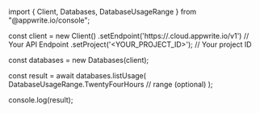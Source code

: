 import { Client, Databases, DatabaseUsageRange } from "@appwrite.io/console";

const client = new Client()
    .setEndpoint('https://<REGION>.cloud.appwrite.io/v1') // Your API Endpoint
    .setProject('<YOUR_PROJECT_ID>'); // Your project ID

const databases = new Databases(client);

const result = await databases.listUsage(
    DatabaseUsageRange.TwentyFourHours // range (optional)
);

console.log(result);
